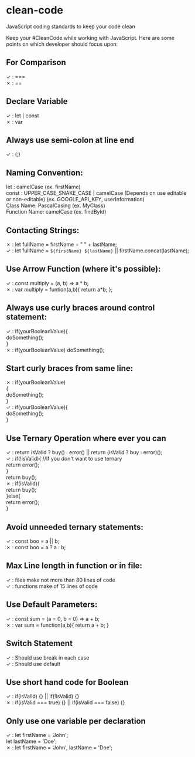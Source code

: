 # clean-code
JavaScript coding standards to keep your code clean

Keep your #CleanCode while working with JavaScript. Here are some points on which developer should focus upon:

## For Comparison 
✓ : === <br>
✗ : ==  

## Declare Variable
✓ : let | const<br>
✗ : var

## Always use semi-colon at line end
✓ : (;)

## Naming Convention:
let  : camelCase (ex. firstName)<br>
const : UPPER_CASE_SNAKE_CASE | camelCase (Depends on use editable or non-editable) (ex. GOOGLE_API_KEY, userInformation)<br>
Class Name: PascalCasing (ex. MyClass)<br>
Function Name: camelCase (ex. findById)<br>

## Contacting Strings:
✗ : let fullName = firstName + " " + lastName;<br>
✓ : let fullName = ``${firstName} ${lastName}``   ||  firstName.concat(lastName);<br>

## Use Arrow Function (where it's possible):
✓ : const multiply = (a, b) => a * b;<br>
✗ : var multiply = funtion(a,b){ return a*b; };

## Always use curly braces around control statement:
✓ : if(yourBooleanValue){<br>
		doSomething();<br>
	}<br>
✗ : if(yourBooleanValue) doSomething();

## Start curly braces from same line:
✗ : if(yourBooleanValue) <br>
	{<br>
		doSomething();<br>
	}<br>
✓ : if(yourBooleanValue){<br>
		doSomething();<br>
	}<br>

## Use Ternary Operation where ever you can
✓ : return isValid ? buy() : error()     ||    return (isValid ? buy : error)(); <br>
✓ : if(!isValid){           //If you don't want to use ternary <br>
		return error();<br>
	}<br>
	return buy();<br>
✗ : if(isValid){<br>
		return buy();<br>
	}else{<br>
		return error();<br>
	}<br>

## Avoid unneeded ternary statements:
✓ : const boo = a || b;<br>
✗ : const boo = a ? a : b;<br>

## Max Line length in function or in file:
✓ : files make not more than 80 lines of code<br>
✓ : functions make of 15 lines of code<br>

## Use Default Parameters:
✓ : const sum = (a = 0, b = 0) => a + b; <br>
✗ : var sum = function(a,b){ return a + b; }<br>

## Switch Statement
✓ : Should use break in each case<br>
✓ : Should use default<br>

## Use short hand code for Boolean
✓ : if(isValid) {}   ||   if(!isValid) {}<br>
✗ : if(isValid === true) {}  ||   if(isValid === false) {}<br>

## Only use one variable per declaration
✓ : let firstName = 'John';<br>
    let lastName = 'Doe';<br>
✗ : let firstName = 'John', lastName = 'Doe';<br>

